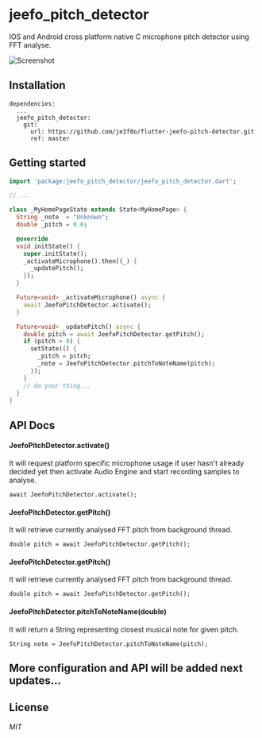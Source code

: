 # jeefo_pitch_detector

IOS and Android cross platform native C microphone pitch detector using FFT 
analyse.

<img src="https://github.com/je3f0o/flutter-jeefo-pitch-detector/blob/master/screenshot.jpg" style="max-wdith: 400px" alt="Screenshot">

## Installation
```
dependencies:
  ...
  jeefo_pitch_detector:
    git:
      url: https://github.com/je3f0o/flutter-jeefo-pitch-detector.git
      ref: master
```

## Getting started
```dart
import 'package:jeefo_pitch_detector/jeefo_pitch_detector.dart';

// ...

class _MyHomePageState extends State<MyHomePage> {
  String _note  = "Unknown";
  double _pitch = 0.0;

  @override
  void initState() {
    super.initState();
    _activateMicrophone().then((_) {
      _updatePitch();
    });
  }

  Future<void> _activateMicrophone() async {
    await JeefoPitchDetector.activate();
  }

  Future<void> _updatePitch() async {
    double pitch = await JeefoPitchDetector.getPitch();
    if (pitch > 0) {
      setState(() {
        _pitch = pitch;
        _note = JeefoPitchDetector.pitchToNoteName(pitch);
      });
    }
    // do your thing...
  }
}
```

## API Docs

#### JeefoPitchDetector.activate()
It will request platform specific microphone usage if user hasn't already 
decided yet then activate Audio Engine and start recording samples to analyse.
```
await JeefoPitchDetector.activate();
```

#### JeefoPitchDetector.getPitch()
It will retrieve currently analysed FFT pitch from background thread.
```
double pitch = await JeefoPitchDetector.getPitch();
```

#### JeefoPitchDetector.getPitch()
It will retrieve currently analysed FFT pitch from background thread.
```
double pitch = await JeefoPitchDetector.getPitch();
```

#### JeefoPitchDetector.pitchToNoteName(double)
It will return a String representing closest musical note for given pitch.
```
String note = JeefoPitchDetector.pitchToNoteName(pitch);
```

## More configuration and API will be added next updates...

## License
*MIT*